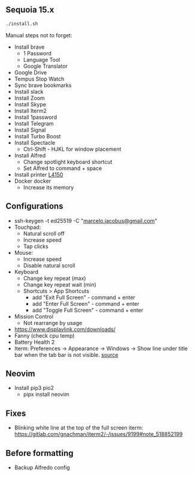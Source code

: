 Sequoia 15.x
------------

```bash
./install.sh
```

Manual steps not to forget:

- Install brave
  - 1 Password
  - Language Tool
  - Google Translator
- Google Drive
- Tempus Stop Watch
- Sync brave bookmarks
- Install slack
- Install Zoom
- Install Skype
- Install Iterm2
- Install 1password
- Install Telegram
- Install Signal
- Install Turbo Boost
- Install Spectacle
  - Ctrl-Shift - HJKL for window placement
- Install Alfred
  - Change spotlight keyboard shortcut
  - Set Alfred to command + space
- Install printer [L4150](https://epson.com.br/Suporte/Impressoras/Impressoras-multifuncionais/Epson-L/Epson-L4150/s/SPT_C11CG25301?review-filter=macOS+11.x)
- Docker docker
  - Increase its memory

## Configurations

- ssh-keygen -t ed25519 -C "<marcelo.jacobus@gmail.com>"
- Touchpad:
  - Natural scroll off
  - Increase speed
  - Tap clicks
- Mouse:
  - Increase speed
  - Disable natural scroll
- Keyboard
  - Change key repeat (max)
  - Change key repeat wait (min)
  - Shortcuts > App Shortcuts
    - add "Exit Full Screen" - command + enter
    - add "Enter Full Screen" - command + enter
    - add "Toggle Full Screen" - command + enter
- Mission Control
  - Not rearrange by usage
- <https://www.displaylink.com/downloads/>
- Fanny (check cpu temp)
- Battery Health 2
- Iterm: Preferences -> Appearance -> Windows -> Show line under title bar when the tab bar is not visible. [source](https://www.reddit.com/r/commandline/comments/kish0e/macos_flashing_white_line_at_top_of_screen_when/)

## Neovim

- Install pip3 pio2
  - pipx install neovim

## Fixes

- Blinking white line at the top of the full screen iterm: <https://gitlab.com/gnachman/iterm2/-/issues/9199#note_518852199>

## Before formatting

- Backup Alfredo config
